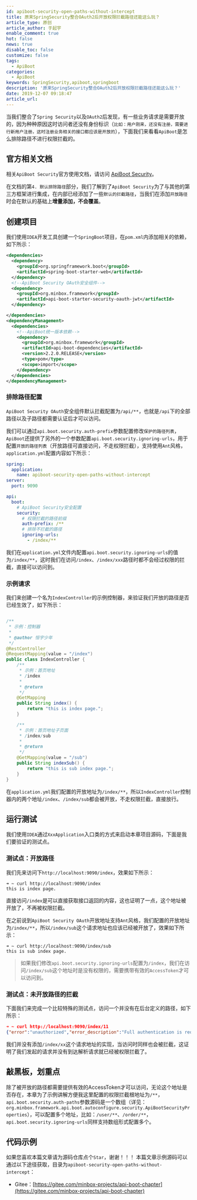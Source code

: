 ```yaml
---
id: apiboot-security-open-paths-without-intercept
title: 原来SpringSecurity整合OAuth2后开放权限拦截路径还能这么玩？
article_type: 原创
article_author: 于起宇
enable_comment: true
hot: false
news: true
disable_toc: false
customize: false
tags:
  - ApiBoot
categories:
  - ApiBoot
keywords: SpringSecurity,apiboot,springboot
description: '原来SpringSecurity整合OAuth2后开放权限拦截路径还能这么玩？'
date: 2019-12-07 09:18:47
article_url:
---
```

当我们整合了`Spring Security`以及`OAuth2`后发现，有一些业务请求是需要开放的，因为种种原因这时访问者还没有身份标识（`比如：用户刚来，还没有注册，需要进行新用户注册，这时注册业务相关的接口都应该是开放的`），下面我们来看看`ApiBoot`是怎么排除路径不进行权限拦截的。
<!--more-->
## 官方相关文档

相关`ApiBoot Security`官方使用文档，请访问 [ApiBoot Security](https://apiboot.minbox.org/zh-cn/docs/api-boot-security.html)。

在文档的第`4. 默认排除路径`部分，我们了解到了`ApiBoot Security`为了与其他的第三方框架进行集成，在内部已经添加了一些`默认的拦截路径`，当我们在添加`开放路径`时会在默认的基础上**增量添加，不会覆盖**。

## 创建项目

我们使用`IDEA`开发工具创建一个`SpringBoot`项目，在`pom.xml`内添加相关的依赖，如下所示：

```xml
<dependencies>
  <dependency>
    <groupId>org.springframework.boot</groupId>
    <artifactId>spring-boot-starter-web</artifactId>
  </dependency>
  <!--ApiBoot Security OAuth安全组件-->
  <dependency>
    <groupId>org.minbox.framework</groupId>
    <artifactId>api-boot-starter-security-oauth-jwt</artifactId>
  </dependency>

</dependencies>
<dependencyManagement>
  <dependencies>
    <!--ApiBoot统一版本依赖-->
    <dependency>
      <groupId>org.minbox.framework</groupId>
      <artifactId>api-boot-dependencies</artifactId>
      <version>2.2.0.RELEASE</version>
      <type>pom</type>
      <scope>import</scope>
    </dependency>
  </dependencies>
</dependencyManagement>
```

### 排除路径配置

`ApiBoot Security OAuth`安全组件默认拦截配置为`/api/**`，也就是`/api`下的全部路径以及子路径都需要认证后才可以访问。

我们可以通过`api.boot.security.auth-prefix`参数配置修改`保护的路径列表`，`ApiBoot`还提供了另外的一个参数配置`api.boot.security.ignoring-urls`，用于配置`开放的路径列表`（开放路径可直接访问，不走权限拦截），支持使用`Ant`风格，`application.yml`配置内容如下所示：

```yaml
spring:
  application:
    name: apiboot-security-open-paths-without-intercept
server:
  port: 9090

api:
  boot:
    # ApiBoot Security安全配置
    security:
      # 权限拦截的路径前缀
      auth-prefix: /**
      # 排除不拦截的路径
      ignoring-urls:
        - /index/**
```

我们在`application.yml`文件内配置`api.boot.security.ignoring-urls`的值为`/index/**`，这时我们在访问`/index`、`/index/xxx`路径时都不会经过权限的拦截，直接可以访问到。

### 示例请求

我们来创建一个名为`IndexController`的示例控制器，来验证我们开放的路径是否已经生效了，如下所示：

```java

/**
 * 示例：控制器
 *
 * @author 恒宇少年
 */
@RestController
@RequestMapping(value = "/index")
public class IndexController {
    /**
     * 示例：首页地址
     * /index
     *
     * @return
     */
    @GetMapping
    public String index() {
        return "this is index page.";
    }

    /**
     * 示例：首页地址子页面
     * /index/sub
     *
     * @return
     */
    @GetMapping(value = "/sub")
    public String indexSub() {
        return "this is sub index page.";
    }
}
```

在`application.yml`我们配置的开放地址为`/index/**`，所以`IndexController`控制器内的两个地址`/index`、`/index/sub`都会被开放，不走权限拦截，直接放行。

## 运行测试

我们使用`IDEA`通过`XxxApplication`入口类的方式来启动本章项目源码，下面是我们要验证的测试点。

### 测试点：开放路径

我们先来访问下`http://localhost:9090/index`，效果如下所示：

```
➜ ~ curl http://localhost:9090/index    
this is index page.
```

直接访问`/index`是可以直接获取接口返回的内容，这也证明了一点，这个地址被开放了，不再被权限拦截。

在之前说到`ApiBoot Security OAuth`开放地址支持`Ant`风格，我们配置的开放地址为`/index/**`，所以`/index/sub`这个请求地址也应该已经被开放了，效果如下所示：

```
➜ ~ curl http://localhost:9090/index/sub
this is sub index page.
```

> 如果我们修改`api.boot.security.ignoring-urls`配置为`/index`，我们在访问`/index/sub`这个地址时是没有权限的，需要携带有效的`AccessToken`才可以访问到。

### 测试点：未开放路径的拦截

下面我们来完成一个比较特殊的测试点，访问一个并没有在后台定义的路径，如下所示：

```json
➜ ~ curl http://localhost:9090/index/11
{"error":"unauthorized","error_description":"Full authentication is required to access this resource"}
```

我们并没有添加`/index/xx`这个请求地址的实现，当访问时同样也会被拦截，这证明了我们发起的请求并没有到达解析请求就已经被权限拦截了。

## 敲黑板，划重点

除了被开放的路径都需要提供有效的AccessToken才可以访问，无论这个地址是否存在，本章为了示例讲解方便我这里配置的权限拦截根地址为`/**`，`api.boot.security.auth-paths`参数源码是一个数组（详见：`org.minbox.framework.api.boot.autoconfigure.security.ApiBootSecurityProperties`），可以配置多个地址，比如：`/user/**`、`/order/**`，`api.boot.security.ignoring-urls`同样支持数组形式配置多个。

## 代码示例
如果您喜欢本篇文章请为源码仓库点个`Star`，谢谢！！！
本篇文章示例源码可以通过以下途径获取，目录为`apiboot-security-open-paths-without-intercept`：

- Gitee：[https://gitee.com/minbox-projects/api-boot-chapter](https://gitee.com/minbox-projects/api-boot-chapter)